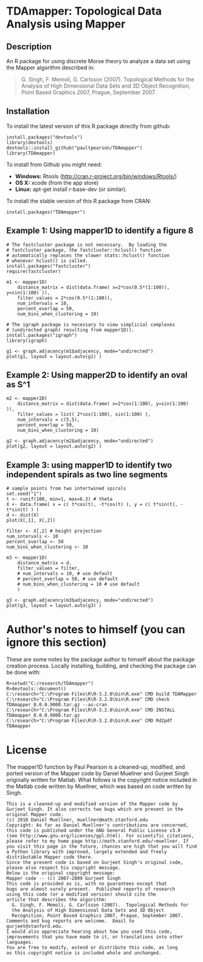 # TDAmapper: Topological Data Analysis using Mapper


## Description

An R package for using discrete Morse theory to analyze a data set using the Mapper algorithm described in:

> G. Singh, F. Memoli, G. Carlsson (2007).  Topological Methods for the Analysis of High Dimensional Data Sets and 3D Object Recognition, Point Based Graphics 2007, Prague, September 2007.


## Installation

To install the latest version of this R package directly from github:

    install.packages("devtools")
    library(devtools)
    devtools::install_github("paultpearson/TDAmapper")
    library(TDAmapper)

To install from Github you might need: 

- **Windows:** Rtools (http://cran.r-project.org/bin/windows/Rtools/)
- **OS X:** xcode (from the app store)
- **Linux:** apt-get install r-base-dev (or similar).

To install the stable version of this R package from CRAN:

    install.packages("TDAmapper")

	
## Example 1: Using mapper1D to identify a figure 8

    # The fastcluster package is not necessary.  By loading the
	# fastcluster package, the fastcluster::hclust() function 
	# automatically replaces the slower stats::hclust() function
	# whenever hclust() is called.
    install.packages("fastcluster") 
    require(fastcluster) 

	m1 <- mapper1D(
		distance_matrix = dist(data.frame( x=2*cos(0.5*(1:100)), y=sin(1:100) )),
		filter_values = 2*cos(0.5*(1:100)),
		num_intervals = 10,
		percent_overlap = 50,
		num_bins_when_clustering = 10)

	# The igraph package is necessary to view simplicial complexes
    # (undirected graph) resulting from mapper1D().
    install.packages("igraph") 
    library(igraph)

	g1 <- graph.adjacency(m1$adjacency, mode="undirected")
	plot(g1, layout = layout.auto(g1) )


## Example 2: Using mapper2D to identify an oval as S^1

	m2 <- mapper2D(
		distance_matrix = dist(data.frame( x=2*cos(1:100), y=sin(1:100) )),
		filter_values = list( 2*cos(1:100), sin(1:100) ),
		num_intervals = c(5,5),
		percent_overlap = 50,
		num_bins_when_clustering = 10)

	g2 <- graph.adjacency(m2$adjacency, mode="undirected")
	plot(g2, layout = layout.auto(g2) )


## Example 3: using mapper1D to identify two independent spirals as two line segments

    # sample points from two intertwined spirals
    set.seed("1")
    t <- runif(100, min=1, max=6.3) # theta
    X <- data.frame( x = c( t*cos(t), -t*cos(t) ), y = c( t*sin(t), -t*sin(t) ) )
    d <- dist(X)
    plot(X[,1], X[,2])
        
    filter <- X[,2] # height projection
    num_intervals <- 10
    percent_overlap <- 50
    num_bins_when_clustering <- 10

	m3 <- mapper1D(
		distance_matrix = d, 
		filter_values = filter,	
		# num_intervals = 10, # use default
		# percent_overlap = 50, # use default
		# num_bins_when_clustering = 10 # use default
		)
        
    g3 <- graph.adjacency(m3$adjacency, mode="undirected")
    plot(g3, layout = layout.auto(g3) )

	
# Author's notes to himself (you can ignore this section)

These are some notes by the package author to himself about the package creation process.  Locally installing, building, and checking the package can be done with:

    R>setwd("C:/research/TDAmapper")
    R>devtools::document()
	C:\research>"C:\Program Files\R\R-3.2.0\bin\R.exe" CMD build TDAMapper
    C:\research>"C:\Program Files\R\R-3.2.0\bin\R.exe" CMD check TDAmapper_0.0.0.9000.tar.gz --as-cran
    C:\research>"C:\Program Files\R\R-3.2.0\bin\R.exe" CMD INSTALL TDAmapper_0.0.0.9000.tar.gz
	C:\research>"C:\Program Files\R\R-3.2.0\bin\R.exe" CMD Rd2pdf TDAmapper
	
# License

The mapper1D function by Paul Pearson is a cleaned-up, modified, and ported version of the Mapper code by Daniel Muellner and Gurjeet Singh originally written for Matlab.  What follows is the copyright notice included in the Matlab code written by Muellner, which was based on code written by Singh.

    This is a cleaned-up and modified version of the Mapper code by
    Gurjeet Singh. It also corrects two bugs which are present in the
    original Mapper code.
    (c) 2010 Daniel Muellner, muellner@math.stanford.edu
    Copyright: As far as Daniel Muellner's contributions are concerned,
    this code is published under the GNU General Public License v3.0
    (see http://www.gnu.org/licenses/gpl.html). For scientific citations,
    please refer to my home page http://math.stanford.edu/~muellner. If
    you visit this page in the future, chances are high that you will find
    a Python library with improved, largely extended and freely
    distributable Mapper code there.
    Since the present code is based on Gurjeet Singh's original code,
    please also respect his copyright message.
    Below is the original copyright message:
    Mapper code -- (c) 2007-2009 Gurjeet Singh
    This code is provided as is, with no guarantees except that
    bugs are almost surely present.  Published reports of research
    using this code (or a modified version) should cite the
    article that describes the algorithm:
      G. Singh, F. Memoli, G. Carlsson (2007).  Topological Methods for
      the Analysis of High Dimensional Data Sets and 3D Object
      Recognition, Point Based Graphics 2007, Prague, September 2007.
    Comments and bug reports are welcome.  Email to
    gurjeet@stanford.edu.
    I would also appreciate hearing about how you used this code,
    improvements that you have made to it, or translations into other
    languages.
    You are free to modify, extend or distribute this code, as long
    as this copyright notice is included whole and unchanged.
